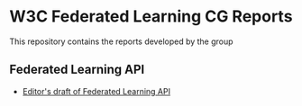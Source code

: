 # W3C Federated Learning CG Reports
This repository contains the reports developed by the group

## Federated Learning API
 * [Editor's draft of Federated Learning API](https://w3c.github.io/federated-learning-cg/reports/index.html)


